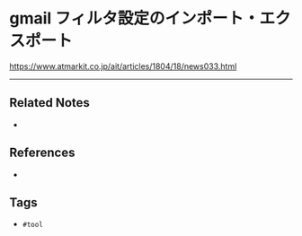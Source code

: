 # gmail フィルタ設定のインポート・エクスポート
https://www.atmarkit.co.jp/ait/articles/1804/18/news033.html

---
## Related Notes
- 

## References
- 

## Tags
- `#tool`